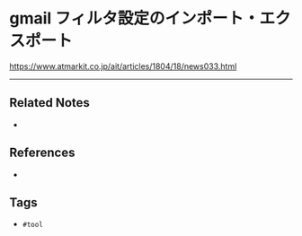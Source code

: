 # gmail フィルタ設定のインポート・エクスポート
https://www.atmarkit.co.jp/ait/articles/1804/18/news033.html

---
## Related Notes
- 

## References
- 

## Tags
- `#tool`